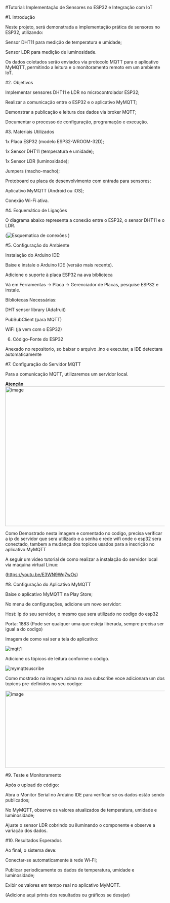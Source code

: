 #Tutorial: Implementação de Sensores no ESP32 e Integração com IoT

#1. Introdução

Neste projeto, será demonstrada a implementação prática de sensores no ESP32, utilizando:

Sensor DHT11 para medição de temperatura e umidade;

Sensor LDR para medição de luminosidade.

Os dados coletados serão enviados via protocolo MQTT para o aplicativo MyMQTT, permitindo a leitura e o monitoramento remoto em um ambiente IoT.

#2. Objetivos

Implementar sensores DHT11 e LDR no microcontrolador ESP32;

Realizar a comunicação entre o ESP32 e o aplicativo MyMQTT;

Demonstrar a publicação e leitura dos dados via broker MQTT;

Documentar o processo de configuração, programação e execução.

#3. Materiais Utilizados

1x Placa ESP32 (modelo ESP32-WROOM-32D);

1x Sensor DHT11 (temperatura e umidade);

1x Sensor LDR (luminosidade);

Jumpers (macho-macho);

Protoboard ou placa de desenvolvimento com entrada para sensores;

Aplicativo MyMQTT (Android ou iOS);

Conexão Wi-Fi ativa.

#4. Esquemático de Ligações

O diagrama abaixo representa a conexão entre o ESP32, o sensor DHT11 e o LDR.

(![Esquematica de conexões](https://github.com/user-attachments/assets/9613c23e-abf8-4356-a288-e32f98a8f91f)
)

#5. Configuração do Ambiente

Instalação do Arduino IDE:

Baixe e instale o Arduino IDE (versão mais recente).

Adicione o suporte à placa ESP32 na ava biblioteca 

Vá em Ferramentas → Placa → Gerenciador de Placas, pesquise ESP32 e instale.

Bibliotecas Necessárias:

DHT sensor library (Adafruit)

PubSubClient (para MQTT)

WiFi (já vem com o ESP32)

6. Código-Fonte do ESP32

Anexado no repositorio, so baixar o arquivo .ino e executar, a IDE detectara automaticamente

#7. Configuração do Servidor MQTT

Para a comunicação MQTT, utilizaremos um servidor local.

**Atenção**
<img width="1035" height="440" alt="image" src="https://github.com/user-attachments/assets/976018ee-8dc2-449e-9a51-f647bb966bb0" />

Como Demostrado nesta imagem e comentado no codigo, precisa verificar a ip do servidor que sera utilizado e a senha e rede wifi onde o esp32 sera conectado, tambem a mudança dos topicos usados para
a inscrição no aplicativo MyMQTT

A seguir um video tutorial de como realizar a instalação do servidor local via maquina virtual Linux:

(https://youtu.be/E3WN9Wq7wOs)


#8. Configuração do Aplicativo MyMQTT

Baixe o aplicativo MyMQTT na Play Store;

No menu de configurações, adicione um novo servidor:

Host: Ip do seu servidor, o mesmo que sera utilizado no codigo do esp32

Porta: 1883 (Pode ser qualquer uma que esteja liberada, sempre precisa ser igual a do codigo)

Imagem de como vai ser a tela do aplicativo:

![mqtt1](https://github.com/user-attachments/assets/fa639b4a-76ae-45e0-978b-7d6a4ced6cb0)


Adicione os tópicos de leitura conforme o código.

![mymqttsuscribe](https://github.com/user-attachments/assets/bd967211-995c-4e9a-a7c4-bc5ad5facf94)

Como mostrado na imagem acima na ava subscribe voce adicionara um dos topicos pre-definidos no seu codigo:

<img width="1037" height="243" alt="image" src="https://github.com/user-attachments/assets/a4435475-d76f-4452-85d0-105f14182778" />


#9. Teste e Monitoramento

Após o upload do código:

Abra o Monitor Serial no Arduino IDE para verificar se os dados estão sendo publicados;

No MyMQTT, observe os valores atualizados de temperatura, umidade e luminosidade;

Ajuste o sensor LDR cobrindo ou iluminando o componente e observe a variação dos dados.

#10. Resultados Esperados

Ao final, o sistema deve:

Conectar-se automaticamente à rede Wi-Fi;

Publicar periodicamente os dados de temperatura, umidade e luminosidade;

Exibir os valores em tempo real no aplicativo MyMQTT.

(Adicione aqui prints dos resultados ou gráficos se desejar)
